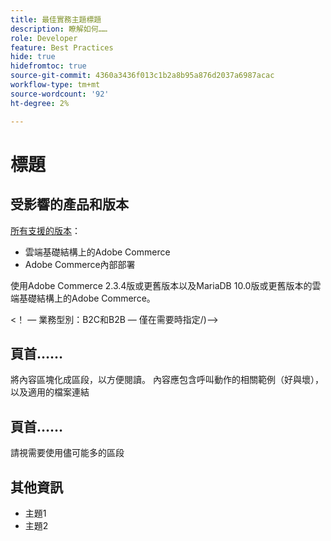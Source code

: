 ```yaml
---
title: 最佳實務主題標題
description: 瞭解如何……
role: Developer
feature: Best Practices
hide: true
hidefromtoc: true
source-git-commit: 4360a3436f013c1b2a8b95a876d2037a6987acac
workflow-type: tm+mt
source-wordcount: '92'
ht-degree: 2%

---
```



<!-- Template Instructions: 

When you create a new best practices topic from this template, remove the hide metadata tags. These values hide this template from the TOC and search indexing.

Metadata values configured in ExL:
Available roles: https://git.corp.adobe.com/AdobeDocs/exl-config/blob/master/metadata-values/role.yml

Available features: https://git.corp.adobe.com/AdobeDocs/exl-config/blob/master/metadata-values/feature.yml  -->

# 標題

<!--Template instruction:  Add one or two sentences to summarize the overall contents of this best practice topic-->

## 受影響的產品和版本

<!-- Template comment: When we have the ability to tag content by versions, we might be able to remove this explicit header in favor of using tags for versions and editions.-->

<!--Template instruction: Add details for the product and versions where the best practice info is relevant. Below are two examples, adjust and delete unneeded info per best practice requirements. If info applies specifically to B2B or B2C, include that information -->

<!-- Example 1: -->

[所有支援的版本](../../../release/versions.md)：

- 雲端基礎結構上的Adobe Commerce
- Adobe Commerce內部部署

<!-- Example 2: -->

使用Adobe Commerce 2.3.4版或更舊版本以及MariaDB 10.0版或更舊版本的雲端基礎結構上的Adobe Commerce。

&lt;！ — 業務型別：B2C和B2B — 僅在需要時指定/)—>

## 頁首……

將內容區塊化成區段，以方便閱讀。 內容應包含呼叫動作的相關範例（好與壞），以及適用的檔案連結

## 頁首……

請視需要使用儘可能多的區段

## 其他資訊

<!-- If applicable, add links to additional, more detailed documentation that provides more context about this best practices content.-->

- 主題1
- 主題2

<!-- Template instruction:  Remove all template comments and instructions from the best practices article before committing your changes. -->
